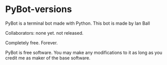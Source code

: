 # PyBot-versions

PyBot is a terminal bot made with Python. 
This bot is made by Ian Ball

Collaborators:
none yet. not released.

Completely free. Forever.

PyBot is free software. You may make any modifications to it as long as you credit me as maker of the base software.

